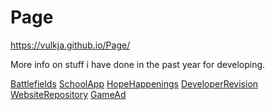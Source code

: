 # Page
https://vulkja.github.io/Page/


   <p>More info on stuff i have done in the past year for developing.</p>
        <nav>
            <a href="https://www.roblox.com/games/15054536333/Battlefields" target="_blank">Battlefields</a>
            <a href="https://studio.code.org/projects/applab/5soQidgB3V_UZ9KJAE2GekRtnePKL-BdqWIcdFCd774" target="_blank">SchoolApp</a>
            <a href="https://www.hopeacademympls.org/hope-happenings" target="_blank">HopeHappenings</a>
            <a href="https://hopeschool-my.sharepoint.com/:b:/g/personal/jona1803_hopeschool_org/ESwQoHhTKslHpvqNNGujm8kB7cWroyoharR-46kOAoc3mQ?e=Uf7Ev5" target="_blank">DeveloperRevision</a>
            <a href="https://github.com/VulkJA/Page" target="_blank">WebsiteRepository</a>
            <a href="https://hopeschool.sharepoint.com/:b:/s/Section_3950/EUefl5QRqDFBkOCGMVRpew4BvZS5LAccAw6QGAQDwLJXbA?e=A3HfSh" target="_blank">GameAd</a>
        </nav>
